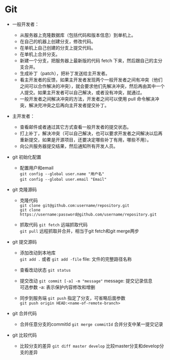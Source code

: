 # Git

* 一般开发者：

  - 从服务器上克隆数据库（包括代码和版本信息）到单机上。
  - 在自己的机器上创建分支，修改代码。
  - 在单机上自己创建的分支上提交代码。
  - 在单机上合并分支。
  - 新建一个分支，把服务器上最新版的代码 fetch 下来，然后跟自己的主分支合并。
  - 生成补丁（patch），把补丁发送给主开发者。
  - 看主开发者的反馈，如果主开发者发现两个一般开发者之间有冲突（他们之间可以合作解决的冲突），就会要求他们先解决冲突，然后再由其中一个人提交。如果主开发者可以自己解决，或者没有冲突，就通过。
  - 一般开发者之间解决冲突的方法，开发者之间可以使用 pull 命令解决冲突，解决完冲突之后再向主开发者提交补丁。
  
  
* 主开发者：

  - 查看邮件或者通过其它方式查看一般开发者的提交状态。
  - 打上补丁，解决冲突（可以自己解决，也可以要求开发者之间解决以后再重新提交，如果是开源项目，还要决定哪些补丁有用，哪些不用）。
  - 向公共服务器提交结果，然后通知所有开发人员。
  
* git 初始化配置

  - 配置用户和email  
    `git config --global user.name "用户名"`  
    `git config --global user.email "Email"`

* git 克隆源码

  - 克隆代码  
    `git clone git@github.com:username/repository.git`  
    `git clone https://username:password@github.com/username/repository.git`

  - 抓取代码
    `git fetch` 远端抓取代码  
    `git pull`  远程抓取并合并，相当于git fetch和git merge两步  

* git 提交源码

  - 添加改动到本地库  
    `git add .` 或者 `git add -file`   file: 文件的完整路径名称  

  - 查看改动状态
    `git status`

  - 提交改动
    `git commit [-a] -m "message"`   message: 提交记录信息  
    可选参数 -a: 表示保护内容修改和增删

  - 同步到服务端
    `git push`  指定了分支，可省略后面参数      
    `git push origin HEAD:<name-of-remote-branch>`

* git 合并代码

  - 合并任意分支的commitId
    `git merge commitId`  合并分支中某一提交记录

* git 比较代码

  - 比较分支的差异
    `git diff master develop` 比较master分支和develop分支的差异
